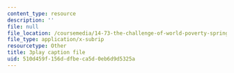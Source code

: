 ```yaml
---
content_type: resource
description: ''
file: null
file_location: /coursemedia/14-73-the-challenge-of-world-poverty-spring-2011/510d459f156ddfbeca5d0eb6d9d5325a_nc7dDE4_3zs.srt
file_type: application/x-subrip
resourcetype: Other
title: 3play caption file
uid: 510d459f-156d-dfbe-ca5d-0eb6d9d5325a
---
```

